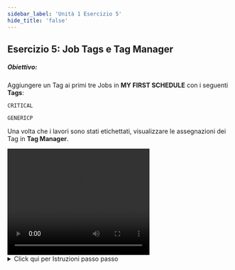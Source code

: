 ```yaml
---
sidebar_label: 'Unità 1 Esercizio 5'
hide_title: 'false'
---
```


## Esercizio 5: Job Tags e Tag Manager

##### Obiettivo:

Aggiungere un Tag ai primi tre Jobs in **MY FIRST SCHEDULE** con i seguenti **Tags**:

```CRITICAL```

```GENERICP```

Una volta che i lavori sono stati etichettati, visualizzare le assegnazioni dei Tag in **Tag Manager**.

<div>
<video width="320" height="240" controls>
  <source src="videobasic/U1E5.mp4" type="video/mp4"></source>
Your browser does not support the video tag.
</video>
</div>

<details>

<summary>Click qui per Istruzioni passo passo</summary>

#### Job Tags

1. Nel menù **Administration**, fare Doppio-Click su **Job Master**.
2. Nell'elenco a discesa **Schedule** selezionare **My First Schedule**.
3. Nell'elenco a discesa **Job** selezionare **Windows Job 1**.
4. Nelle **Job Properties**, fare click nella scheda **Tags**.
5. Nel Campo **Choose Tag**, digitare **Critical** e premere Invio.
6. Nel Campo **Choose Tag**, digitare **genericp** e premere Invio.
7. Selezionare il pulsante **Save**.
8. Ripetere i punti 3 - 7 per **Windows Jobs 2** e **3**.
9. Chiudere **Job Master**.

#### Tag Manager

10. Nel menù **Management**, Doppio-Click su **Tag Manager**.
11. Nell'elenco a discesa **Tag Manager**, selezionare **Critical**.
12. Visualizza i Job che usano questo **Tag**.
13. Chiudere **Tag Manager**.

</details>